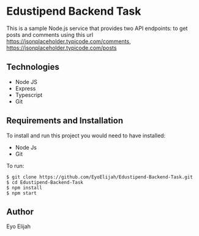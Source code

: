 # Edustipend Backend Task

This is a sample Node.js service that provides two API endpoints: to get posts and comments
using this url https://jsonplaceholder.typicode.com/comments, https://jsonplaceholder.typicode.com/posts

## Technologies

- Node JS
- Express
- Typescript
- Git

## Requirements and Installation

To install and run this project you would need to have installed:

- Node Js
- Git

To run:

```
$ git clone https://github.com/EyoElijah/Edustipend-Backend-Task.git
$ cd Edustipend-Backend-Task
$ npm install
$ npm start
```

## Author

Eyo Elijah
